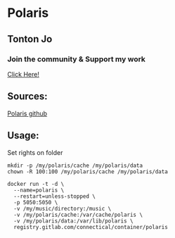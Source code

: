 # Polaris

## Tonton Jo  
### Join the community & Support my work   
[Click Here!](https://linktr.ee/tontonjo)  

## Sources:  
[Polaris github ](https://github.com/agersant/polaris)

## Usage:
Set rights on folder
```shell
mkdir -p /my/polaris/cache /my/polaris/data
chown -R 100:100 /my/polaris/cache /my/polaris/data
```

```shell
docker run -t -d \
  --name=polaris \
  --restart=unless-stopped \
  -p 5050:5050 \
  -v /my/music/directory:/music \
  -v /my/polaris/cache:/var/cache/polaris \
  -v /my/polaris/data:/var/lib/polaris \
  registry.gitlab.com/connectical/container/polaris
```
